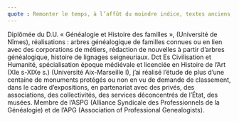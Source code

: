 ```yaml
---
quote : Remonter le temps, à l’affût du moindre indice, textes anciens, objets ou constructions, éclairant le passé, telle a toujours été ma passion.
---
```


Diplômée du D.U. « Généalogie et Histoire des familles », (Université de Nîmes),
réalisations : arbres généalogique de familles connues ou en lien avec des corporations de métiers,
rédaction de nouvelles à partir d’arbres généalogique, histoire de lignages seigneuriaux.
Dct Es Civilisation et Humanité, spécialisation époque médiévale et licenciée en Histoire de l’Art
(XIe s-XIXe s.) (Université Aix-Marseille I), j’ai réalisé l’étude de plus d’une centaine de monuments
protégés ou non en vu de demande de classement, dans le cadre d’expositions, en partenariat avec des
privés, des associations, des collectivités, des services déconcentrés de l’État, des musées.
Membre de l’ASPG (Alliance Syndicale des Professionnels de la Généalogie) et de l’APG
(Association of Professional Genealogists).